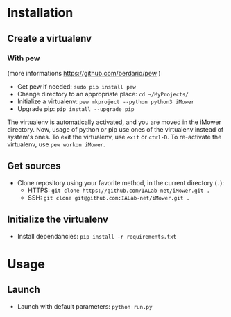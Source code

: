 # Installation

## Create a virtualenv

### With pew

(more informations https://github.com/berdario/pew )

- Get pew if needed: `sudo pip install pew` 
- Change directory to an appropriate place: `cd ~/MyProjects/`
- Initialize a virtualenv: `pew mkproject --python python3 iMower`
- Upgrade pip: `pip install --upgrade pip`

The virtualenv is automatically activated, and you are moved in the iMower directory. Now, usage of python or pip use ones of the virtualenv instead of system's ones.
To exit the virtualenv, use `exit` or `ctrl-D`.
To re-activate the virtualenv, use `pew workon iMower`.

## Get sources

- Clone repository using your favorite method, in the current directory (`.`): 
    + HTTPS: `git clone https://github.com/IALab-net/iMower.git .`
    + SSH: `git clone git@github.com:IALab-net/iMower.git .`

## Initialize the virtualenv

- Install dependancies: `pip install -r requirements.txt`

# Usage

## Launch

- Launch with default parameters: `python run.py`

